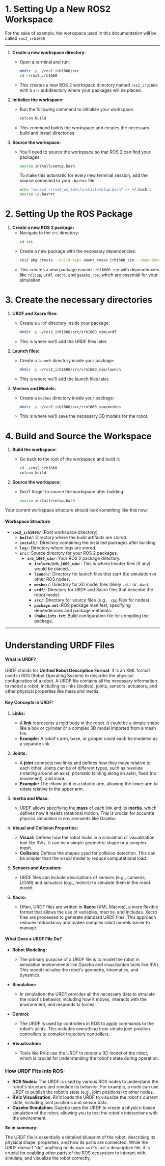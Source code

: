 # 1. Setting Up a New ROS2 Workspace

For the sake of example, the workspace used in this documentation will be called `ros2_irb1660`

---
1. **Create a new workspace directory:**
   - Open a terminal and run:
     ```bash
     mkdir -p ~/ros2_irb1660/src
     cd ~/ros2_irb1660
     ```
   - This creates a new ROS 2 workspace directory named `ros2_irb1660` with a `src` subdirectory where your packages will be placed.

2. **Initialize the workspace:**
   - Run the following command to initialize your workspace:
     ```bash
     colcon build
     ```
   - This command builds the workspace and creates the necessary build and install directories.

3. **Source the workspace:**
   - You’ll need to source the workspace so that ROS 2 can find your packages:
     ```bash
     source install/setup.bash
     ```
     To make this automatic for every new terminal session, add the source command to your `.bashrc` file:
     ```bash
     echo "source ~/ros2_ws_test/install/setup.bash" >> ~/.bashrc
     source ~/.bashrc
     ```

# 2. Setting Up the ROS Package

1. **Create a new ROS 2 package:**
   - Navigate to the `src` directory:
     ```bash
     cd src
     ```
   - Create a new package with the necessary dependencies:
     ```bash
     ros2 pkg create --build-type ament_cmake irb1660_sim --dependencies rclcpp std_msgs sensor_msgs urdf xacro gazebo_ros control_msgs trajectory_msgs
     ```
   - This creates a new package named `irb16600_sim` with dependencies like `rclcpp`, `urdf`, `xacro`, and `gazebo_ros`, which are essential for your simulation.

# 3. Create the necessary directories

1. **URDF and Xacro files:**
   - Create a `urdf` directory inside your package:
     ```bash
     mkdir -p ~/ros2_irb1660/src/irb1660_sim/urdf
     ```
   - This is where we'll add the URDF files later.

2. **Launch files:**
   - Create a `launch` directory inside your package:
     ```bash
     mkdir -p ~/ros2_irb1660/src/irb1660_sim/launch
     ```
   - This is where we'll add the launch files later.

3. **Meshes and Models:**
   - Create a `meshes` directory inside your package:
     ```bash
     mkdir -p ~/ros2_irb1660/src/irb1660_sim/meshes
     ```
   - This is where we'll save the necessary 3D models for the robot.

# 4. Build and Source the Workspace

1. **Build the workspace:**
   - Go back to the root of the workspace and build it:
     ```bash
     cd ~/ros2_irb1660
     colcon build
     ```
     
2. **Source the workspace:**
   - Don’t forget to source the workspace after building:
     ```bash
     source install/setup.bash
     ```

Your current workspace structure should look something like this now:

#### Workspace Structure
- **`ros2_irb1660/`** (Root workspace directory)
  - **`build/`**: Directory where the build artifacts are stored.
  - **`install/`**: Directory containing the installed packages after building.
  - **`log/`**: Directory where logs are stored.
  - **`src/`**: Source directory for your ROS 2 packages.
    - **`irb_1660_sim/`**: Your ROS 2 package directory.
      - **`include/irb_1660_sim/`**: This is where header files (if any) would be placed.
      - **`launch/`**: Directory for launch files that start the simulation or other ROS nodes.
      - **`meshes/`**: Directory for 3D model files (likely `.stl` or `.dae`).
      - **`urdf/`**: Directory for URDF and Xacro files that describe the robot model.
      - **`src/`**: Directory for source files (e.g., `.cpp` files for nodes).
      - **`package.xml`**: ROS package manifest, specifying dependencies and package metadata.
      - **`CMakeLists.txt`**: Build configuration file for compiling the package.

---

# Understanding URDF Files

#### **What is URDF?**
URDF stands for **Unified Robot Description Format**. It is an XML format used in ROS (Robot Operating System) to describe the physical configuration of a robot. A URDF file contains all the necessary information to model a robot, including its links (bodies), joints, sensors, actuators, and other physical properties like mass and inertia.

#### **Key Concepts in URDF:**
1. **Links:**
   - A **link** represents a rigid body in the robot. It could be a simple shape like a box or cylinder or a complex 3D model imported from a mesh file.
   - **Example:** A robot's arm, base, or gripper could each be modeled as a separate link.

2. **Joints:**
   - A **joint** connects two links and defines how they move relative to each other. Joints can be of different types, such as revolute (rotating around an axis), prismatic (sliding along an axis), fixed (no movement), and more.
   - **Example:** The elbow joint in a robotic arm, allowing the lower arm to rotate relative to the upper arm.

3. **Inertia and Mass:**
   - URDF allows specifying the **mass** of each link and its **inertia**, which defines how it resists rotational motion. This is crucial for accurate physics simulation in environments like Gazebo.

4. **Visual and Collision Properties:**
   - **Visual:** Defines how the robot looks in a simulation or visualization tool like RViz. It can be a simple geometric shape or a complex mesh.
   - **Collision:** Defines the shapes used for collision detection. This can be simpler than the visual model to reduce computational load.

5. **Sensors and Actuators:**
   - URDF files can include descriptions of sensors (e.g., cameras, LiDAR) and actuators (e.g., motors) to simulate them in the robot model.

6. **Xacro:**
   - Often, URDF files are written in **Xacro** (XML Macros), a more flexible format that allows the use of variables, macros, and includes. Xacro files are processed to generate standard URDF files. This approach reduces redundancy and makes complex robot models easier to manage.

#### **What Does a URDF File Do?**
- **Robot Modeling:**
  - The primary purpose of a URDF file is to model the robot in simulation environments like Gazebo and visualization tools like RViz. This model includes the robot's geometry, kinematics, and dynamics.

- **Simulation:**
  - In simulation, the URDF provides all the necessary data to simulate the robot's behavior, including how it moves, interacts with the environment, and responds to forces.

- **Control:**
  - The URDF is used by controllers in ROS to apply commands to the robot’s joints. This includes everything from simple joint position controllers to complex trajectory controllers.

- **Visualization:**
  - Tools like RViz use the URDF to render a 3D model of the robot, which is crucial for understanding the robot's state during operation.

### **How URDF Fits into ROS:**
- **ROS Nodes:** The URDF is used by various ROS nodes to understand the robot's structure and simulate its behavior. For example, a node can use URDF to publish the robot's state (e.g., joint positions) to other nodes.
- **RViz Visualization:** RViz loads the URDF to visualize the robot's current state, including joint positions and sensor data.
- **Gazebo Simulation:** Gazebo uses the URDF to create a physics-based simulation of the robot, allowing you to test the robot's interactions with the environment.

**So in summary:**

The URDF file is essentially a detailed blueprint of the robot, describing its physical shape, properties, and how its parts are connected. While the URDF doesn't "do" anything on its own as it's just a descriptive file, it is crucial for enabling other parts of the ROS ecosystem to interact with, simulate, and visualize the robot correctly.

